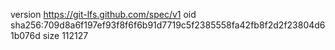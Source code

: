 version https://git-lfs.github.com/spec/v1
oid sha256:709d8a6f197ef93f8f6f6b91d7719c5f2385558fa42fb8f2d2f23804d61b076d
size 112127
